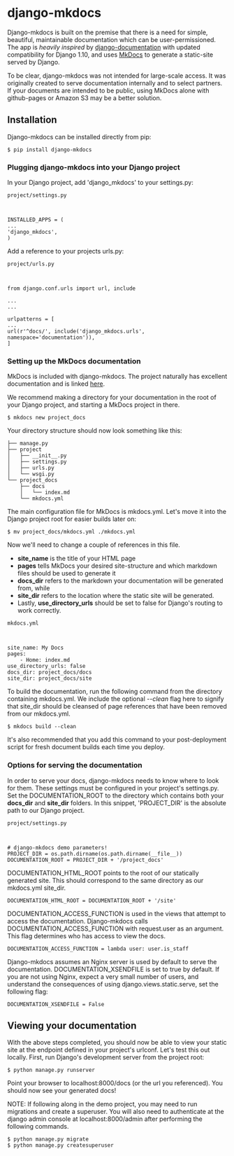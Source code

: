 # django-mkdocs

Django-mkdocs is built on the premise that there is a need for simple, beautiful, maintainable documentation which can be user-permissioned. The app is *heavily inspired* by [django-documentation](https://github.com/Narsil/django-documentation) with updated compatibility for Django 1.10, and uses [MkDocs](http://www.mkdocs.org/) to generate a static-site served by Django.

To be clear, django-mkdocs was not intended for large-scale access. It was originally created to serve documentation internally and to select partners. If your documents are intended to be public, using MkDocs alone with github-pages or Amazon S3 may be a better solution.


## Installation

Django-mkdocs can be installed directly from pip:
```
$ pip install django-mkdocs
```

### Plugging django-mkdocs into your Django project

In your Django project, add 'django_mkdocs' to your settings.py:
```
project/settings.py



INSTALLED_APPS = (
...
'django_mkdocs',
)
```

Add a reference to your projects urls.py:

```
project/urls.py



from django.conf.urls import url, include

...
...

urlpatterns = [
...
url(r'^docs/', include('django_mkdocs.urls', namespace='documentation')),
]
```

### Setting up the MkDocs documentation

MkDocs is included with django-mkdocs. The project naturally has excellent documentation and is linked [here](http://www.mkdocs.org/).

We recommend making a directory for your documentation in the root of your Django project, and starting a MkDocs project in there.

```
$ mkdocs new project_docs
```

Your directory structure should now look something like this:

```
├── manage.py
├── project
│   ├── __init__.py
│   ├── settings.py
│   ├── urls.py
│   └── wsgi.py
└── project_docs
    ├── docs
    │   └── index.md
    └── mkdocs.yml
```

The main configuration file for MkDocs is mkdocs.yml. Let's move it into the Django project root for easier builds later on:
```
$ mv project_docs/mkdocs.yml ./mkdocs.yml
```

Now we'll need to change a couple of references in this file.
- **site_name** is the title of your HTML page
- **pages** tells MkDocs your desired site-structure and which markdown files should be used to generate it
- **docs_dir** refers to the markdown your documentation will be generated from, while
- **site_dir** refers to the location where the static site will be generated.
- Lastly, **use_directory_urls** should be set to false for Django's routing to work correctly.

```
mkdocs.yml



site_name: My Docs
pages:
    - Home: index.md
use_directory_urls: false
docs_dir: project_docs/docs
site_dir: project_docs/site

```

To build the documentation, run the following command from the directory containing mkdocs.yml. We include the optional *--clean* flag here to signify that site_dir should be cleansed of page references that have been removed from our mkdocs.yml.
```
$ mkdocs build --clean
```

It's also recommended that you add this command to your post-deployment script for fresh document builds each time you deploy.

### Options for serving the documentation

In order to serve your docs, django-mkdocs needs to know where to look for them. These settings must be configured in your project's settings.py. Set the DOCUMENTATION_ROOT to the directory which contains both your **docs_dir** and **site_dir** folders. In this snippet, 'PROJECT_DIR' is the absolute path to our Django project.

```
project/settings.py



# django-mkdocs demo parameters!
PROJECT_DIR = os.path.dirname(os.path.dirname(__file__))
DOCUMENTATION_ROOT = PROJECT_DIR + '/project_docs'
```

DOCUMENTATION_HTML_ROOT points to the root of our statically generated site. This should correspond to the same directory as our mkdocs.yml site_dir.
```
DOCUMENTATION_HTML_ROOT = DOCUMENTATION_ROOT + '/site'
```

DOCUMENTATION_ACCESS_FUNCTION is used in the views that attempt to access the documentation. Django-mkdocs calls DOCUMENTATION_ACCESS_FUNCTION with request.user as an argument. This flag determines who has access to view the docs.
```
DOCUMENTATION_ACCESS_FUNCTION = lambda user: user.is_staff
```

Django-mkdocs assumes an Nginx server is used by default to serve the documentation. DOCUMENTATION_XSENDFILE is set to true by default. If you are not using Nginx, expect a very small number of users, and understand the consequences of using django.views.static.serve, set the following flag:
```
DOCUMENTATION_XSENDFILE = False
```

## Viewing your documentation
With the above steps completed, you should now be able to view your static site at the endpoint defined in your project's urlconf. Let's test this out locally. First, run Django's development server from the project root:

```
$ python manage.py runserver
```

Point your browser to localhost:8000/docs (or the url you referenced). You should now see your generated docs!

NOTE: If following along in the demo project, you may need to run migrations and create a superuser. You will also need to authenticate at the django admin console at localhost:8000/admin after performing the following commands.

```
$ python manage.py migrate
$ python manage.py createsuperuser
```
